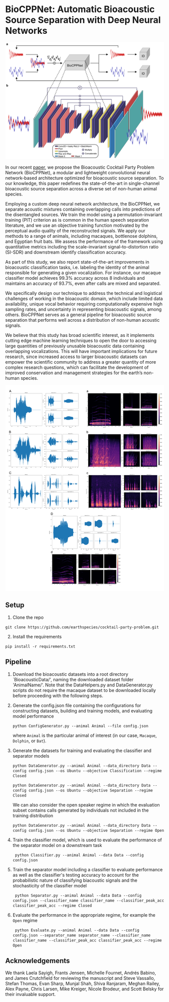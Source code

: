 # BioCPPNet: Automatic Bioacoustic Source Separation with Deep Neural Networks

![title](Assets/Figure1.png)

In our recent [paper](https://www.nature.com/articles/s41598-021-02790-2), we propose the Bioacoustic Cocktail Party Problem Network (BioCPPNet), a modular and lightweight convolutional neural network-based architecture optimized for bioacoustic source separation. To our knowledge, this paper redefines the state-of-the-art in single-channel bioacoustic source separation across a diverse set of non-human animal species.

Employing a custom deep neural network architecture, the BioCPPNet, we separate acoustic mixtures containing overlapping calls into predictions of the disentangled sources. We train the model using a permutation-invariant training (PIT) criterion as is common in the human speech separation literature, and we use an objective training function motivated by the perceptual audio quality of the reconstructed signals. We apply our methods to a range of animals, including macaques, bottlenose dolphins, and Egyptian fruit bats. We assess the performance of the framework using quantitative metrics including the scale-invariant signal-to-distortion ratio (SI-SDR) and downstream identify classification accuracy.

As part of this study, we also report state-of-the-art improvements in bioacoustic classification tasks, i.e. labeling the identity of the animal responsible for generating a given vocalization. For instance, our macaque classifier model achieves 99.3% accuracy across 8 individuals and maintains an accuracy of 93.7%, even after calls are mixed and separated.

We specifically design our technique to address the technical and logistical challenges of working in the bioacoustic domain, which include limited data availability, unique vocal behavior requiring computationally expensive high sampling rates, and uncertainty in representing bioacoustic signals, among others. BioCPPNet serves as a general pipeline for bioacoustic source separation that performs well across a distribution of non-human acoustic signals. 

We believe that this study has broad scientific interest, as it implements cutting edge machine learning techniques to open the door to accessing large quantities of previously unusable bioacoustic data containing overlapping vocalizations. This will have important implications for future research, since increased access to larger bioacoustic datasets can empower the scientific community to address a greater quantity of more complex research questions, which can facilitate the development of improved conservation and management strategies for the earth’s non-human species.

![title](Assets/Visualizations.png)

## Setup
1. Clone the repo
```command
git clone https://github.com/earthspecies/cocktail-party-problem.git
```
2. Install the requirements
```command
pip install -r requirements.txt
```

## Pipeline

1. Download the bioacoustic datasets into a root directory `BioacousticData/', naming the downloaded dataset folder 'AnimalName/'. Note that the DataHelpers.py and DataGenerator.py scripts do not require the macaque dataset to be downloaded locally before proceeding with the following steps.

2. Generate the config.json file containing the configurations for constructing datasets, building and training models, and evaluating model performance 

   ```command
   python ConfigGenerator.py --animal Animal --file config.json
   ```

   where `Animal` is the particular animal of interest (in our case, `Macaque`,  `Dolphin`, or `Bat`).

3. Generate the datasets for training and evaluating the classifier and separator models

   ```command
   python DataGenerator.py --animal Animal --data_directory Data --config config.json --os Ubuntu --objective Classification --regime Closed
   ```

   ```command
   python DataGenerator.py --animal Animal --data_directory Data --config config.json --os Ubuntu --objective Separation --regime Closed
   ```
	
	We can also consider the open speaker regime in which the evaluation subset contains calls generated by individuals not included in the training distribution
	
   ```command
   python DataGenerator.py --animal Animal --data_directory Data --config config.json --os Ubuntu --objective Separation --regime Open
   ```
4. Train the classifier model, which is used to evaluate the performance of the separator model on a downstream task

   ```command
	python Classifier.py --animal Animal --data Data --config config.json
   ```

5. Train the separator model including a classifier to evaluate performance as well as the classifier's testing accuracy to account for the probabilistic nature of classifying biacoustic signals and the stochasticity of the classifier model

   ```command
	python Separator.py --animal Animal --data Data --config config.json --classifier_name classifier_name --classifier_peak_acc classifier_peak_acc --regime Closed
   ```

6. Evaluate the performance in the appropriate regime, for example the `Open` regime

   ```command
	python Evaluate.py --animal Animal --data Data --config config.json --separator_name separator_name --classifier_name classifier_name --classifier_peak_acc classifier_peak_acc --regime Open
   ```

## Acknowledgements
We thank Laela Sayigh, Frants Jensen, Michelle Fournet, Andrés Babino, and James Crutchfield for reviewing the manuscript and Steve Vassallo, Stefan Thomas, Evan Sharp, Munjal Shah, Shiva Ranjaram, Meghan Railey, Alex Payne, Chris Larsen, Mike Kreiger, Nicole Brodeur, and Scott Belsky for their invaluable support.

